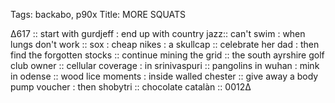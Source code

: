 Tags: backabo, p90x
Title: MORE SQUATS
  
∆617 :: start with gurdjeff : end up with country jazz:: can't swim : when lungs don't work :: sox : cheap nikes : a skullcap :: celebrate her dad : then find the forgotten stocks :: continue mining the grid :: the south ayrshire golf club owner :: cellular coverage : in srinivaspuri :: pangolins in wuhan : mink in odense :: wood lice moments : inside walled chester :: give away a body pump voucher : then shobytri :: chocolate catalàn :: 0012∆